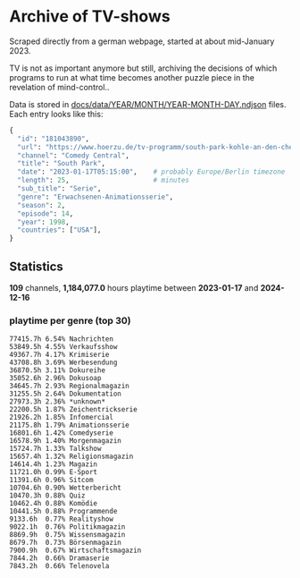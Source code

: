 # Archive of TV-shows

Scraped directly from a german webpage, started at about mid-January 2023.

TV is not as important anymore but still, archiving the decisions of which programs to run at what time
becomes another puzzle piece in the revelation of mind-control.. 

Data is stored in [docs/data/YEAR/MONTH/YEAR-MONTH-DAY.ndjson](docs/data/) files. 
Each entry looks like this:

```python
{
  "id": "181043890", 
  "url": "https://www.hoerzu.de/tv-programm/south-park-kohle-an-den-chefkoch/bid_181043890/", 
  "channel": "Comedy Central", 
  "title": "South Park", 
  "date": "2023-01-17T05:15:00",    # probably Europe/Berlin timezone 
  "length": 25,                     # minutes 
  "sub_title": "Serie", 
  "genre": "Erwachsenen-Animationsserie", 
  "season": 2, 
  "episode": 14, 
  "year": 1998, 
  "countries": ["USA"],
}
```

## Statistics

**109** channels, **1,184,077.0** hours playtime between **2023-01-17** and **2024-12-16**


### playtime per genre (top 30)

    77415.7h 6.54% Nachrichten
    53849.5h 4.55% Verkaufsshow
    49367.7h 4.17% Krimiserie
    43708.8h 3.69% Werbesendung
    36870.5h 3.11% Dokureihe
    35052.6h 2.96% Dokusoap
    34645.7h 2.93% Regionalmagazin
    31255.5h 2.64% Dokumentation
    27973.3h 2.36% *unknown*
    22200.5h 1.87% Zeichentrickserie
    21926.2h 1.85% Infomercial
    21175.8h 1.79% Animationsserie
    16801.6h 1.42% Comedyserie
    16578.9h 1.40% Morgenmagazin
    15724.7h 1.33% Talkshow
    15657.4h 1.32% Religionsmagazin
    14614.4h 1.23% Magazin
    11721.0h 0.99% E-Sport
    11391.6h 0.96% Sitcom
    10704.6h 0.90% Wetterbericht
    10470.3h 0.88% Quiz
    10462.4h 0.88% Komödie
    10441.5h 0.88% Programmende
    9133.6h  0.77% Realityshow
    9022.1h  0.76% Politikmagazin
    8869.9h  0.75% Wissensmagazin
    8679.7h  0.73% Börsenmagazin
    7900.9h  0.67% Wirtschaftsmagazin
    7844.2h  0.66% Dramaserie
    7843.2h  0.66% Telenovela
